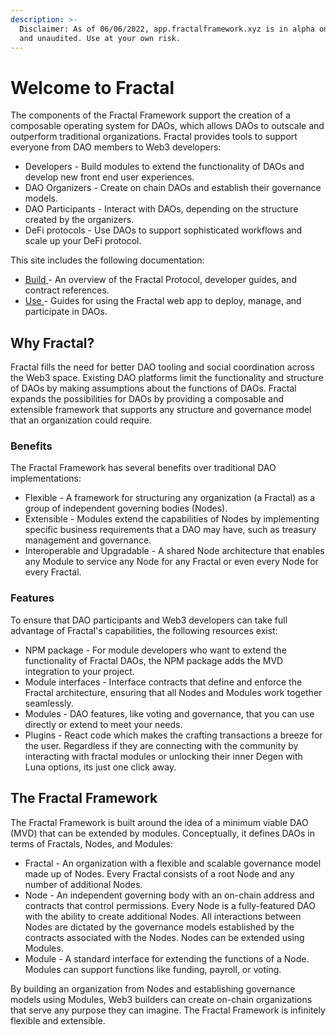 ```yaml
---
description: >-
  Disclaimer: As of 06/06/2022, app.fractalframework.xyz is in alpha on mainnet
  and unaudited. Use at your own risk.
---
```


# Welcome to Fractal

The components of the Fractal Framework support the creation of a composable operating system for DAOs, which allows DAOs to outscale and outperform traditional organizations. Fractal provides tools to support everyone from DAO members to Web3 developers:

* Developers - Build modules to extend the functionality of DAOs and develop new front end user experiences.
* DAO Organizers - Create on chain DAOs and establish their governance models.
* DAO Participants - Interact with DAOs, depending on the structure created by the organizers.
* DeFi protocols - Use DAOs to support sophisticated workflows and scale up your DeFi protocol.

This site includes the following documentation:

* [Build ](the-core-framwork/developer-overview.md)- An overview of the Fractal Protocol, developer guides, and contract references.
* [Use ](broken-reference)- Guides for using the Fractal web app to deploy, manage, and participate in DAOs.

## Why Fractal?

Fractal fills the need for better DAO tooling and social coordination across the Web3 space. Existing DAO platforms limit the functionality and structure of DAOs by making assumptions about the functions of DAOs. Fractal expands the possibilities for DAOs by providing a composable and extensible framework that supports any structure and governance model that an organization could require.

### Benefits

The Fractal Framework has several benefits over traditional DAO implementations:

* Flexible - A framework for structuring any organization (a Fractal) as a group of independent governing bodies (Nodes).
* Extensible - Modules extend the capabilities of Nodes by implementing specific business requirements that a DAO may have, such as treasury management and governance.
* Interoperable and Upgradable - A shared Node architecture that enables any Module to service any Node for any Fractal or even every Node for every Fractal.

### Features

To ensure that DAO participants and Web3 developers can take full advantage of Fractal's capabilities, the following resources exist:

* NPM package - For module developers who want to extend the functionality of Fractal DAOs, the NPM package adds the MVD integration to your project.
* Module interfaces - Interface contracts that define and enforce the Fractal architecture, ensuring that all Nodes and Modules work together seamlessly.
* Modules - DAO features, like voting and governance, that you can use directly or extend to meet your needs.
* Plugins - React code which makes the crafting transactions a breeze for the user. Regardless if they are connecting with the community by interacting with fractal modules or unlocking their inner Degen with Luna options, its just one click away.

## The Fractal Framework

The Fractal Framework is built around the idea of a minimum viable DAO (MVD) that can be extended by modules. Conceptually, it defines DAOs in terms of Fractals, Nodes, and Modules:

* Fractal - An organization with a flexible and scalable governance model made up of Nodes. Every Fractal consists of a root Node and any number of additional Nodes.
* Node - An independent governing body with an on-chain address and contracts that control permissions. Every Node is a fully-featured DAO with the ability to create additional Nodes. All interactions between Nodes are dictated by the governance models established by the contracts associated with the Nodes. Nodes can be extended using Modules.
* Module - A standard interface for extending the functions of a Node. Modules can support functions like funding, payroll, or voting.

By building an organization from Nodes and establishing governance models using Modules, Web3 builders can create on-chain organizations that serve any purpose they can imagine. The Fractal Framework is infinitely flexible and extensible.

